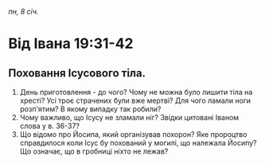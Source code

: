 
_пн, 8 січ._

# Від Івана 19:31-42

## Поховання Ісусового тіла.
1. День приготовлення - до чого? Чому не можна було лишити тіла на хресті? Усі троє страчених були вже мертві? Для чого ламали ноги розп'ятим? В якому випадку так робили?
2. Чому важливо, що Ісусу не зламали ніг? Звідки цитовані Іваном слова у в. 36-37?
3. Що відомо про Йосипа, який організував похорон? Яке пророцтво справдилося коли Ісус бу похований у могилі, що належала Йосипу? Що означає, що в гробниці ніхто не лежав?
